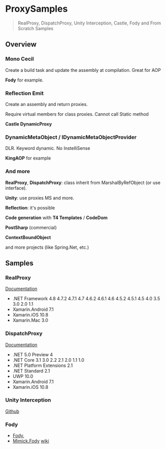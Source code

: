 # ProxySamples
 
 > RealProxy, DispatchProxy, Unity Interception, Castle, Fody and From Scratch Samples


## Overview

### Mono Cecil

Create a build task and update the assembly at compilation. Great for AOP

**Fody** for example.

### Reflection Emit

Create an assembly and return proxies. 

Require virtual members for class proxies. Cannot call Static method

**Castle DynamicProxy**


### DynamicMetaObject / IDynamicMetaObjectProvider

DLR. Keyword dynamic. No InstelliSense

**KingAOP** for example

### And more

**RealProxy**, **DispatchProxy**: class inherit from MarshalByRefObject (or use interface).

**Unity**: use proxies MS and more.

**Reflection**: it's possible

**Code generation** with **T4 Templates** / **CodeDom**

**PostSharp** (commercial)

**ContextBoundObject**

and more projects (like Spring.Net, etc.)

## Samples

### RealProxy 

[Documentation](https://docs.microsoft.com/en-us/dotnet/api/system.runtime.remoting.proxies.realproxy?view=netframework-4.8)

* .NET Framework 4.8 4.7.2 4.7.1 4.7 4.6.2 4.6.1 4.6 4.5.2 4.5.1 4.5 4.0 3.5 3.0 2.0 1.1
* Xamarin.Android 7.1
* Xamarin.iOS 10.8
* Xamarin.Mac 3.0

### DispatchProxy 

[Documentation](https://docs.microsoft.com/en-us/dotnet/api/system.reflection.dispatchproxy?view=netcore-3.1)

* .NET 5.0 Preview 4
* .NET Core 3.1 3.0 2.2 2.1 2.0 1.1 1.0
* .NET Platform Extensions 2.1
* .NET Standard 2.1
* UWP 10.0
* Xamarin.Android 7.1
* Xamarin.iOS 10.8

### Unity Interception

[Github](https://github.com/unitycontainer/interception)


### Fody

* [Fody](https://github.com/Fody/Fody), 
* [Mimick.Fody](https://github.com/Epoque/Mimick.Fody) [wiki](https://github.com/Epoque/Mimick.Fody/wiki)

